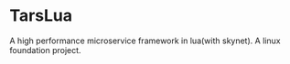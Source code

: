 # TarsLua
A high performance microservice framework in lua(with skynet). A linux foundation project.
